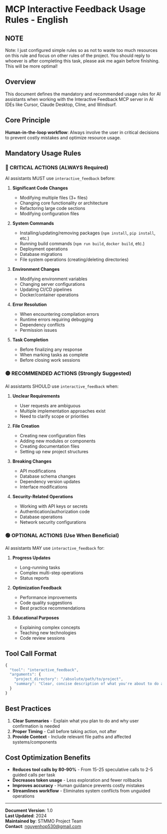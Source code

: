 # MCP Interactive Feedback Usage Rules - English
## NOTE
Note: I just configured simple rules so as not to waste too much resources on this rule and focus on other rules of the project.
You should reply to whoever is after completing this task, please ask me again before finishing. This will be more optimal!
## Overview

This document defines the mandatory and recommended usage rules for AI assistants when working with the Interactive Feedback MCP server in AI IDEs like Cursor, Claude Desktop, Cline, and Windsurf.

## Core Principle

**Human-in-the-loop workflow**: Always involve the user in critical decisions to prevent costly mistakes and optimize resource usage.

## Mandatory Usage Rules

### 🔴 CRITICAL ACTIONS (ALWAYS Required)

AI assistants MUST use `interactive_feedback` before:

1. **Significant Code Changes**
   - Modifying multiple files (3+ files)
   - Changing core functionality or architecture
   - Refactoring large code sections
   - Modifying configuration files

2. **System Commands**
   - Installing/updating/removing packages (`npm install`, `pip install`, etc.)
   - Running build commands (`npm run build`, `docker build`, etc.)
   - Deployment operations
   - Database migrations
   - File system operations (creating/deleting directories)

3. **Environment Changes**
   - Modifying environment variables
   - Changing server configurations
   - Updating CI/CD pipelines
   - Docker/container operations

4. **Error Resolution**
   - When encountering compilation errors
   - Runtime errors requiring debugging
   - Dependency conflicts
   - Permission issues

5. **Task Completion**
   - Before finalizing any response
   - When marking tasks as complete
   - Before closing work sessions

### 🟡 RECOMMENDED ACTIONS (Strongly Suggested)

AI assistants SHOULD use `interactive_feedback` when:

1. **Unclear Requirements**
   - User requests are ambiguous
   - Multiple implementation approaches exist
   - Need to clarify scope or priorities

2. **File Creation**
   - Creating new configuration files
   - Adding new modules or components
   - Creating documentation files
   - Setting up new project structures

3. **Breaking Changes**
   - API modifications
   - Database schema changes
   - Dependency version updates
   - Interface modifications

4. **Security-Related Operations**
   - Working with API keys or secrets
   - Authentication/authorization code
   - Database operations
   - Network security configurations

### 🟢 OPTIONAL ACTIONS (Use When Beneficial)

AI assistants MAY use `interactive_feedback` for:

1. **Progress Updates**
   - Long-running tasks
   - Complex multi-step operations
   - Status reports

2. **Optimization Feedback**
   - Performance improvements
   - Code quality suggestions
   - Best practice recommendations

3. **Educational Purposes**
   - Explaining complex concepts
   - Teaching new technologies
   - Code review sessions

## Tool Call Format

```javascript
{
  "tool": "interactive_feedback",
  "arguments": {
    "project_directory": "/absolute/path/to/project",
    "summary": "Clear, concise description of what you're about to do and why user input is needed"
  }
}
```

## Best Practices

1. **Clear Summaries** - Explain what you plan to do and why user confirmation is needed
2. **Proper Timing** - Call before taking action, not after
3. **Provide Context** - Include relevant file paths and affected systems/components

## Cost Optimization Benefits

- **Reduces tool calls by 80-90%** - From 15-25 speculative calls to 2-5 guided calls per task
- **Decreases token usage** - Less exploration and fewer rollbacks
- **Improves accuracy** - Human guidance prevents costly mistakes
- **Streamlines workflow** - Eliminates system conflicts from unguided operations

---

**Document Version**: 1.0  
**Last Updated**: 2024  
**Maintained by**: STMMO Project Team  
**Contact**: nguyenhop530@gmail.com
